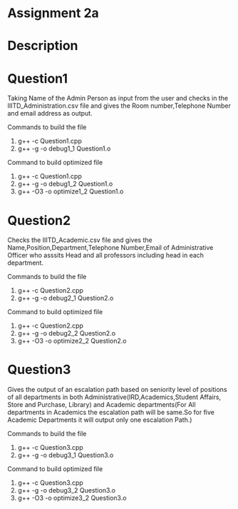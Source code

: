 # Assignment 2a
# Description
# Question1
Taking Name of the Admin Person as input from the user and checks in the IIITD_Administration.csv file and gives the Room number,Telephone Number and email address as output.

Commands to build the file
1)  g++ -c Question1.cpp
2) 	g++ -g -o debug1_1 Question1.o

Command to build optimized file
1)  g++ -c Question1.cpp
2) 	g++ -g -o debug1_2 Question1.o
3) 	g++ -O3 -o optimize1_2 Question1.o

# Question2

Checks the IIITD_Academic.csv file and gives the Name,Position,Department,Telephone Number,Email of Administrative Officer who asssits Head and all professors including head in each department.

Commands to build the file
1)  g++ -c Question2.cpp
2) 	g++ -g -o debug2_1 Question2.o

Command to build optimized file
1)  g++ -c Question2.cpp
2) 	g++ -g -o debug2_2 Question2.o
3) 	g++ -O3 -o optimize2_2 Question2.o

# Question3
Gives the output of an escalation path based on seniority level of positions of all departments in both Administrative(IRD,Academics,Student Affairs, Store and Purchase, Library) and Academic departments(For All departments in Academics the escalation path will be same.So for five Academic Departments it will output only one escalation Path.)

Commands to build the file
1)  g++ -c Question3.cpp
2) 	g++ -g -o debug3_1 Question3.o

Command to build optimized file
1)  g++ -c Question3.cpp
2) 	g++ -g -o debug3_2 Question3.o
3) 	g++ -O3 -o optimize3_2 Question3.o

